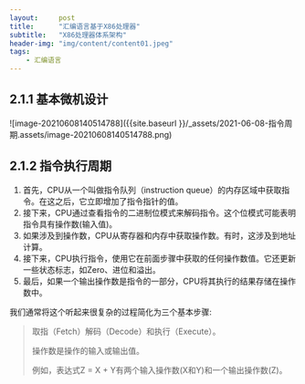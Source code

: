 ```yaml
---
layout:     post
title:      "汇编语言基于X86处理器"
subtitle:   "X86处理器体系架构"
header-img: "img/content/content01.jpeg"
tags:
    - 汇编语言
---
```




## 2.1.1 基本微机设计

![image-20210608140514788]({{site.baseurl }}/_assets/2021-06-08-指令周期.assets/image-20210608140514788.png)



## 2.1.2 指令执行周期



1. 首先，CPU从一个叫做指令队列（instruction queue）的内存区域中获取指令。在这之后，它立即增加了指令指针的值。
2. 接下来，CPU通过查看指令的二进制位模式来解码指令。这个位模式可能表明指令具有操作数(输入值)。
3. 如果涉及到操作数，CPU从寄存器和内存中获取操作数。有时，这涉及到地址计算。
4. 接下来，CPU执行指令，使用它在前面步骤中获取的任何操作数值。它还更新一些状态标志，如Zero、进位和溢出。
5. 最后，如果一个输出操作数是指令的一部分，CPU将其执行的结果存储在操作数中。



我们通常将这个听起来很复杂的过程简化为三个基本步骤:

> 取指（Fetch）解码（Decode）和执行（Execute）。
>
> 操作数是操作的输入或输出值。
>
> 例如，表达式Z = X + Y有两个输入操作数(X和Y)和一个输出操作数(Z)。



